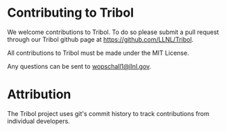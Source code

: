 # Contributing to Tribol

We welcome contributions to Tribol. To do so please submit a pull request through our
Tribol github page at https://github.com/LLNL/Tribol.

All contributions to Tribol must be made under the MIT License.

Any questions can be sent to wopschall1@llnl.gov.

# Attribution

The Tribol project uses git's commit history to track contributions from individual developers. 

